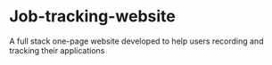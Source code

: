 # Job-tracking-website
A full stack one-page website developed to help users recording and tracking their applications
